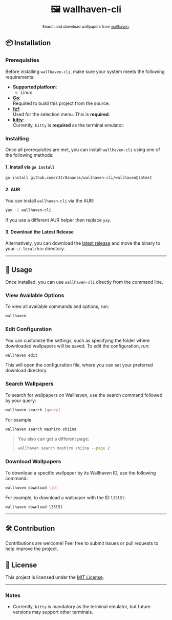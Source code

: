 <div align="center">

# 🖼️ wallhaven-cli

<sub>Search and download wallpapers from [wallhaven](https://wallhaven.cc).</sub>

</div>

## 📦 Installation

### Prerequisites

Before installing `wallhaven-cli`, make sure your system meets the following requirements:

- **Supported platform**:  
  - Linux
- **[Go](https://go.dev/)**:  
  Required to build this project from the source.
- **[fzf](https://github.com/junegunn/fzf?tab=readme-ov-file#installation)**:  
  Used for the selection menu. This is **required**.
- **[kitty](https://github.com/kovidgoyal/kitty)**:  
  Currently, `kitty` is **required** as the terminal emulator.

### Installing

Once all prerequisites are met, you can install `wallhaven-cli` using one of the following methods:

#### 1. Install via `go install`

```bash
go install github.com/r3tr0ananas/wallhaven-cli/wallhaven@latest
```

#### 2. AUR

You can install `wallhaven-cli` via the AUR:
```bash
yay -S wallhaven-cli
```

If you use a different AUR helper then replace `yay`.

#### 3. Download the Latest Release

Alternatively, you can download the [latest release](https://github.com/r3tr0ananas/wallhaven-cli/releases/latest) and move the binary to your `~/.local/bin` directory.


---

## 🚀 Usage

Once installed, you can use `wallhaven-cli` directly from the command line.

### View Available Options

To view all available commands and options, run:

```bash
wallhaven
```

### Edit Configuration

You can customize the settings, such as specifying the folder where downloaded wallpapers will be saved. To edit the configuration, run:

```bash
wallhaven edit
```

This will open the configuration file, where you can set your preferred download directory.

### Search Wallpapers

To search for wallpapers on Wallhaven, use the search command followed by your query:

```bash
wallhaven search [query]
```

For example:

```bash
wallhaven search mashiro shiina
```

> You also can get a different page:
> ```bash
> wallhaven search mashiro shiina --page 2
> ```

### Download Wallpapers

To download a specific wallpaper by its Wallhaven ID, use the following command:

```bash
wallhaven download [id]
```

For example, to download a wallpaper with the ID `l35l5l`:

```bash
wallhaven download l35l5l
```

---

## 🛠️ Contribution

Contributions are welcome! Feel free to submit issues or pull requests to help improve the project.

## 📄 License

This project is licensed under the [MIT License](LICENSE).

---

### Notes

- Currently, `kitty` is mandatory as the terminal emulator, but future versions may support other terminals.
